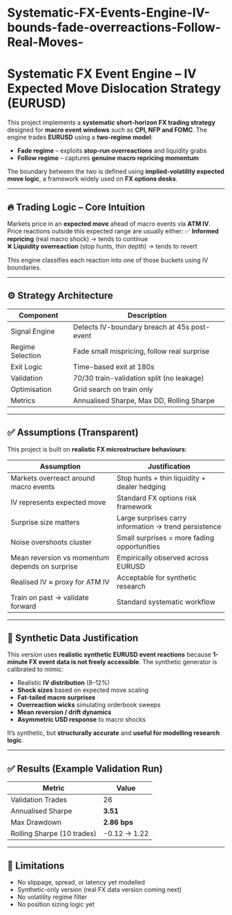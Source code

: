 # Systematic-FX-Events-Engine-IV-bounds-fade-overreactions-Follow-Real-Moves-

# Systematic FX Event Engine – IV Expected Move Dislocation Strategy (EURUSD)

This project implements a **systematic short-horizon FX trading strategy** designed for **macro event windows** such as **CPI, NFP and FOMC**. The engine trades **EURUSD** using a **two-regime model**:
- **Fade regime** – exploits **stop-run overreactions** and liquidity grabs
- **Follow regime** – captures **genuine macro repricing momentum**

The boundary between the two is defined using **implied-volatility expected move logic**, a framework widely used on **FX options desks**.

---

## 🔥 Trading Logic – Core Intuition

Markets price in an **expected move** ahead of macro events via **ATM IV**. Price reactions outside this expected range are usually either:
✅ **Informed repricing** (real macro shock) → tends to continue  
❌ **Liquidity overreaction** (stop hunts, thin depth) → tends to revert  

This engine classifies each reaction into one of those buckets using IV boundaries.

---

## ⚙️ Strategy Architecture

| Component | Description |
|-----------|-------------|
| Signal Engine | Detects IV-boundary breach at 45s post-event |
| Regime Selection | Fade small mispricing, follow real surprise |
| Exit Logic | Time-based exit at 180s |
| Validation | 70/30 train-validation split (no leakage) |
| Optimisation | Grid search on train only |
| Metrics | Annualised Sharpe, Max DD, Rolling Sharpe |

---

## ✅ Assumptions (Transparent)

This project is built on **realistic FX microstructure behaviours**:

| Assumption | Justification |
|-------------|---------------|
| Markets overreact around macro events | Stop hunts + thin liquidity + dealer hedging |
| IV represents expected move | Standard FX options risk framework |
| Surprise size matters | Large surprises carry information → trend persistence |
| Noise overshoots cluster | Small surprises = more fading opportunities |
| Mean reversion vs momentum depends on surprise | Empirically observed across EURUSD |
| Realised IV ≈ proxy for ATM IV | Acceptable for synthetic research |
| Train on past → validate forward | Standard systematic workflow |

---

## 🧪 Synthetic Data Justification

This version uses **realistic synthetic EURUSD event reactions** because **1-minute FX event data is not freely accessible**. The synthetic generator is calibrated to mimic:

- Realistic **IV distribution** (8–12%)
- **Shock sizes** based on expected move scaling
- **Fat-tailed macro surprises**
- **Overreaction wicks** simulating orderbook sweeps
- **Mean reversion / drift dynamics**
- **Asymmetric USD response** to macro shocks

It’s synthetic, but **structurally accurate** and **useful for modelling research logic**.

---

## ✅ Results (Example Validation Run)

| Metric | Value |
|--------|--------|
| Validation Trades | 26 |
| Annualised Sharpe | **3.51** |
| Max Drawdown | **2.86 bps** |
| Rolling Sharpe (10 trades) | -0.12 → 1.22 |

---

## 🚧 Limitations

- No slippage, spread, or latency yet modelled  
- Synthetic-only version (real FX data version coming next)  
- No volatility regime filter  
- No position sizing logic yet  

